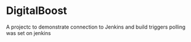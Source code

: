 # DigitalBoost
A projectc to demonstrate connection to Jenkins and build triggers
polling was set on jenkins
